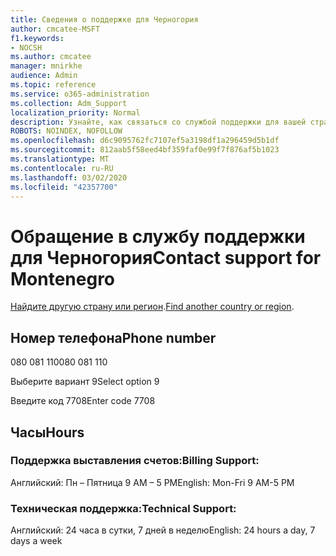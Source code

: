 ```yaml
---
title: Сведения о поддержке для Черногория
author: cmcatee-MSFT
f1.keywords:
- NOCSH
ms.author: cmcatee
manager: mnirkhe
audience: Admin
ms.topic: reference
ms.service: o365-administration
ms.collection: Adm_Support
localization_priority: Normal
description: Узнайте, как связаться со службой поддержки для вашей страны или региона.
ROBOTS: NOINDEX, NOFOLLOW
ms.openlocfilehash: d6c9095762fc7107ef5a3198df1a296459d5b1df
ms.sourcegitcommit: 812aab5f58eed4bf359faf0e99f7f876af5b1023
ms.translationtype: MT
ms.contentlocale: ru-RU
ms.lasthandoff: 03/02/2020
ms.locfileid: "42357700"
---
```

# <a name="contact-support-for-montenegro"></a><span data-ttu-id="6c76c-103">Обращение в службу поддержки для Черногория</span><span class="sxs-lookup"><span data-stu-id="6c76c-103">Contact support for Montenegro</span></span>

<span data-ttu-id="6c76c-104">[Найдите другую страну или регион](../contact-support-for-business-products.md).</span><span class="sxs-lookup"><span data-stu-id="6c76c-104">[Find another country or region](../contact-support-for-business-products.md).</span></span>

## <a name="phone-number"></a><span data-ttu-id="6c76c-105">Номер телефона</span><span class="sxs-lookup"><span data-stu-id="6c76c-105">Phone number</span></span>
<span data-ttu-id="6c76c-106">080 081 110</span><span class="sxs-lookup"><span data-stu-id="6c76c-106">080 081 110</span></span>

<span data-ttu-id="6c76c-107">Выберите вариант 9</span><span class="sxs-lookup"><span data-stu-id="6c76c-107">Select option 9</span></span>

<span data-ttu-id="6c76c-108">Введите код 7708</span><span class="sxs-lookup"><span data-stu-id="6c76c-108">Enter code 7708</span></span>

## <a name="hours"></a><span data-ttu-id="6c76c-109">Часы</span><span class="sxs-lookup"><span data-stu-id="6c76c-109">Hours</span></span>
### <a name="billing-support"></a><span data-ttu-id="6c76c-110">Поддержка выставления счетов:</span><span class="sxs-lookup"><span data-stu-id="6c76c-110">Billing Support:</span></span>

<span data-ttu-id="6c76c-111">Английский: Пн – Пятница 9 AM – 5 PM</span><span class="sxs-lookup"><span data-stu-id="6c76c-111">English: Mon-Fri 9 AM-5 PM</span></span>

### <a name="technical-support"></a><span data-ttu-id="6c76c-112">Техническая поддержка:</span><span class="sxs-lookup"><span data-stu-id="6c76c-112">Technical Support:</span></span>

<span data-ttu-id="6c76c-113">Английский: 24 часа в сутки, 7 дней в неделю</span><span class="sxs-lookup"><span data-stu-id="6c76c-113">English: 24 hours a day, 7 days a week</span></span>

